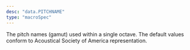 ```yaml
---
desc: "data.PITCHNAME"
type: "macroSpec"
---
```


The pitch names (gamut) used within a single octave. The default values conform to
Acoustical Society of America representation.
